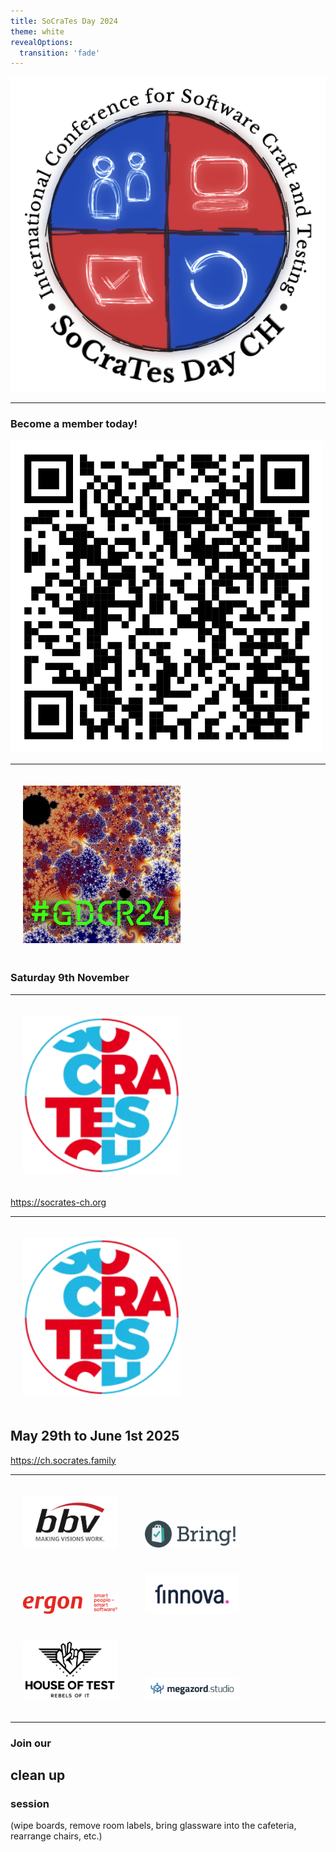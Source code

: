 ```yaml
---
title: SoCraTes Day 2024
theme: white
revealOptions:
  transition: 'fade'
---
```



![68c76-socratesday_ch_master.png](68c76-socratesday_ch_master.png)

---

### Become a member today!


<svg xmlns="http://www.w3.org/2000/svg" xml:space="preserve" xlink="http://www.w3.org/1999/xlink" style="max-width: 100%;height: auto;" width="500" height="500" viewBox="0 0 990 990">
<rect width="990" height="990" fill="#ffffff" x="0" y="0"></rect>
<g fill="#000000">
<g transform="translate(220,44) scale(3.7766666666667)"><rect width="6" height="6"></rect></g>
<g transform="translate(462,44) scale(3.7766666666667)"><rect width="6" height="6"></rect></g>
<g transform="translate(528,44) scale(3.7766666666667)"><rect width="6" height="6"></rect></g>
<g transform="translate(572,44) scale(3.7766666666667)"><rect width="6" height="6"></rect></g>
<g transform="translate(594,44) scale(3.7766666666667)"><rect width="6" height="6"></rect></g>
<g transform="translate(616,44) scale(3.7766666666667)"><rect width="6" height="6"></rect></g>
<g transform="translate(660,44) scale(3.7766666666667)"><rect width="6" height="6"></rect></g>
<g transform="translate(726,44) scale(3.7766666666667)"><rect width="6" height="6"></rect></g>
<g transform="translate(748,44) scale(3.7766666666667)"><rect width="6" height="6"></rect></g>
<g transform="translate(220,66) scale(3.7766666666667)"><rect width="6" height="6"></rect></g>
<g transform="translate(242,66) scale(3.7766666666667)"><rect width="6" height="6"></rect></g>
<g transform="translate(286,66) scale(3.7766666666667)"><rect width="6" height="6"></rect></g>
<g transform="translate(308,66) scale(3.7766666666667)"><rect width="6" height="6"></rect></g>
<g transform="translate(352,66) scale(3.7766666666667)"><rect width="6" height="6"></rect></g>
<g transform="translate(418,66) scale(3.7766666666667)"><rect width="6" height="6"></rect></g>
<g transform="translate(440,66) scale(3.7766666666667)"><rect width="6" height="6"></rect></g>
<g transform="translate(484,66) scale(3.7766666666667)"><rect width="6" height="6"></rect></g>
<g transform="translate(506,66) scale(3.7766666666667)"><rect width="6" height="6"></rect></g>
<g transform="translate(572,66) scale(3.7766666666667)"><rect width="6" height="6"></rect></g>
<g transform="translate(594,66) scale(3.7766666666667)"><rect width="6" height="6"></rect></g>
<g transform="translate(616,66) scale(3.7766666666667)"><rect width="6" height="6"></rect></g>
<g transform="translate(638,66) scale(3.7766666666667)"><rect width="6" height="6"></rect></g>
<g transform="translate(704,66) scale(3.7766666666667)"><rect width="6" height="6"></rect></g>
<g transform="translate(220,88) scale(3.7766666666667)"><rect width="6" height="6"></rect></g>
<g transform="translate(242,88) scale(3.7766666666667)"><rect width="6" height="6"></rect></g>
<g transform="translate(374,88) scale(3.7766666666667)"><rect width="6" height="6"></rect></g>
<g transform="translate(396,88) scale(3.7766666666667)"><rect width="6" height="6"></rect></g>
<g transform="translate(418,88) scale(3.7766666666667)"><rect width="6" height="6"></rect></g>
<g transform="translate(484,88) scale(3.7766666666667)"><rect width="6" height="6"></rect></g>
<g transform="translate(528,88) scale(3.7766666666667)"><rect width="6" height="6"></rect></g>
<g transform="translate(594,88) scale(3.7766666666667)"><rect width="6" height="6"></rect></g>
<g transform="translate(660,88) scale(3.7766666666667)"><rect width="6" height="6"></rect></g>
<g transform="translate(748,88) scale(3.7766666666667)"><rect width="6" height="6"></rect></g>
<g transform="translate(264,110) scale(3.7766666666667)"><rect width="6" height="6"></rect></g>
<g transform="translate(308,110) scale(3.7766666666667)"><rect width="6" height="6"></rect></g>
<g transform="translate(330,110) scale(3.7766666666667)"><rect width="6" height="6"></rect></g>
<g transform="translate(440,110) scale(3.7766666666667)"><rect width="6" height="6"></rect></g>
<g transform="translate(484,110) scale(3.7766666666667)"><rect width="6" height="6"></rect></g>
<g transform="translate(572,110) scale(3.7766666666667)"><rect width="6" height="6"></rect></g>
<g transform="translate(616,110) scale(3.7766666666667)"><rect width="6" height="6"></rect></g>
<g transform="translate(638,110) scale(3.7766666666667)"><rect width="6" height="6"></rect></g>
<g transform="translate(704,110) scale(3.7766666666667)"><rect width="6" height="6"></rect></g>
<g transform="translate(748,110) scale(3.7766666666667)"><rect width="6" height="6"></rect></g>
<g transform="translate(242,132) scale(3.7766666666667)"><rect width="6" height="6"></rect></g>
<g transform="translate(286,132) scale(3.7766666666667)"><rect width="6" height="6"></rect></g>
<g transform="translate(330,132) scale(3.7766666666667)"><rect width="6" height="6"></rect></g>
<g transform="translate(374,132) scale(3.7766666666667)"><rect width="6" height="6"></rect></g>
<g transform="translate(418,132) scale(3.7766666666667)"><rect width="6" height="6"></rect></g>
<g transform="translate(440,132) scale(3.7766666666667)"><rect width="6" height="6"></rect></g>
<g transform="translate(462,132) scale(3.7766666666667)"><rect width="6" height="6"></rect></g>
<g transform="translate(660,132) scale(3.7766666666667)"><rect width="6" height="6"></rect></g>
<g transform="translate(726,132) scale(3.7766666666667)"><rect width="6" height="6"></rect></g>
<g transform="translate(748,132) scale(3.7766666666667)"><rect width="6" height="6"></rect></g>
<g transform="translate(220,154) scale(3.7766666666667)"><rect width="6" height="6"></rect></g>
<g transform="translate(264,154) scale(3.7766666666667)"><rect width="6" height="6"></rect></g>
<g transform="translate(308,154) scale(3.7766666666667)"><rect width="6" height="6"></rect></g>
<g transform="translate(330,154) scale(3.7766666666667)"><rect width="6" height="6"></rect></g>
<g transform="translate(418,154) scale(3.7766666666667)"><rect width="6" height="6"></rect></g>
<g transform="translate(484,154) scale(3.7766666666667)"><rect width="6" height="6"></rect></g>
<g transform="translate(528,154) scale(3.7766666666667)"><rect width="6" height="6"></rect></g>
<g transform="translate(550,154) scale(3.7766666666667)"><rect width="6" height="6"></rect></g>
<g transform="translate(638,154) scale(3.7766666666667)"><rect width="6" height="6"></rect></g>
<g transform="translate(660,154) scale(3.7766666666667)"><rect width="6" height="6"></rect></g>
<g transform="translate(682,154) scale(3.7766666666667)"><rect width="6" height="6"></rect></g>
<g transform="translate(704,154) scale(3.7766666666667)"><rect width="6" height="6"></rect></g>
<g transform="translate(748,154) scale(3.7766666666667)"><rect width="6" height="6"></rect></g>
<g transform="translate(220,176) scale(3.7766666666667)"><rect width="6" height="6"></rect></g>
<g transform="translate(264,176) scale(3.7766666666667)"><rect width="6" height="6"></rect></g>
<g transform="translate(308,176) scale(3.7766666666667)"><rect width="6" height="6"></rect></g>
<g transform="translate(352,176) scale(3.7766666666667)"><rect width="6" height="6"></rect></g>
<g transform="translate(396,176) scale(3.7766666666667)"><rect width="6" height="6"></rect></g>
<g transform="translate(440,176) scale(3.7766666666667)"><rect width="6" height="6"></rect></g>
<g transform="translate(484,176) scale(3.7766666666667)"><rect width="6" height="6"></rect></g>
<g transform="translate(528,176) scale(3.7766666666667)"><rect width="6" height="6"></rect></g>
<g transform="translate(572,176) scale(3.7766666666667)"><rect width="6" height="6"></rect></g>
<g transform="translate(616,176) scale(3.7766666666667)"><rect width="6" height="6"></rect></g>
<g transform="translate(660,176) scale(3.7766666666667)"><rect width="6" height="6"></rect></g>
<g transform="translate(704,176) scale(3.7766666666667)"><rect width="6" height="6"></rect></g>
<g transform="translate(748,176) scale(3.7766666666667)"><rect width="6" height="6"></rect></g>
<g transform="translate(220,198) scale(3.7766666666667)"><rect width="6" height="6"></rect></g>
<g transform="translate(286,198) scale(3.7766666666667)"><rect width="6" height="6"></rect></g>
<g transform="translate(330,198) scale(3.7766666666667)"><rect width="6" height="6"></rect></g>
<g transform="translate(374,198) scale(3.7766666666667)"><rect width="6" height="6"></rect></g>
<g transform="translate(396,198) scale(3.7766666666667)"><rect width="6" height="6"></rect></g>
<g transform="translate(440,198) scale(3.7766666666667)"><rect width="6" height="6"></rect></g>
<g transform="translate(462,198) scale(3.7766666666667)"><rect width="6" height="6"></rect></g>
<g transform="translate(506,198) scale(3.7766666666667)"><rect width="6" height="6"></rect></g>
<g transform="translate(594,198) scale(3.7766666666667)"><rect width="6" height="6"></rect></g>
<g transform="translate(616,198) scale(3.7766666666667)"><rect width="6" height="6"></rect></g>
<g transform="translate(638,198) scale(3.7766666666667)"><rect width="6" height="6"></rect></g>
<g transform="translate(726,198) scale(3.7766666666667)"><rect width="6" height="6"></rect></g>
<g transform="translate(748,198) scale(3.7766666666667)"><rect width="6" height="6"></rect></g>
<g transform="translate(88,220) scale(3.7766666666667)"><rect width="6" height="6"></rect></g>
<g transform="translate(110,220) scale(3.7766666666667)"><rect width="6" height="6"></rect></g>
<g transform="translate(132,220) scale(3.7766666666667)"><rect width="6" height="6"></rect></g>
<g transform="translate(176,220) scale(3.7766666666667)"><rect width="6" height="6"></rect></g>
<g transform="translate(220,220) scale(3.7766666666667)"><rect width="6" height="6"></rect></g>
<g transform="translate(286,220) scale(3.7766666666667)"><rect width="6" height="6"></rect></g>
<g transform="translate(308,220) scale(3.7766666666667)"><rect width="6" height="6"></rect></g>
<g transform="translate(330,220) scale(3.7766666666667)"><rect width="6" height="6"></rect></g>
<g transform="translate(352,220) scale(3.7766666666667)"><rect width="6" height="6"></rect></g>
<g transform="translate(374,220) scale(3.7766666666667)"><rect width="6" height="6"></rect></g>
<g transform="translate(418,220) scale(3.7766666666667)"><rect width="6" height="6"></rect></g>
<g transform="translate(440,220) scale(3.7766666666667)"><rect width="6" height="6"></rect></g>
<g transform="translate(528,220) scale(3.7766666666667)"><rect width="6" height="6"></rect></g>
<g transform="translate(550,220) scale(3.7766666666667)"><rect width="6" height="6"></rect></g>
<g transform="translate(572,220) scale(3.7766666666667)"><rect width="6" height="6"></rect></g>
<g transform="translate(616,220) scale(3.7766666666667)"><rect width="6" height="6"></rect></g>
<g transform="translate(660,220) scale(3.7766666666667)"><rect width="6" height="6"></rect></g>
<g transform="translate(682,220) scale(3.7766666666667)"><rect width="6" height="6"></rect></g>
<g transform="translate(726,220) scale(3.7766666666667)"><rect width="6" height="6"></rect></g>
<g transform="translate(770,220) scale(3.7766666666667)"><rect width="6" height="6"></rect></g>
<g transform="translate(792,220) scale(3.7766666666667)"><rect width="6" height="6"></rect></g>
<g transform="translate(814,220) scale(3.7766666666667)"><rect width="6" height="6"></rect></g>
<g transform="translate(880,220) scale(3.7766666666667)"><rect width="6" height="6"></rect></g>
<g transform="translate(902,220) scale(3.7766666666667)"><rect width="6" height="6"></rect></g>
<g transform="translate(924,220) scale(3.7766666666667)"><rect width="6" height="6"></rect></g>
<g transform="translate(44,242) scale(3.7766666666667)"><rect width="6" height="6"></rect></g>
<g transform="translate(66,242) scale(3.7766666666667)"><rect width="6" height="6"></rect></g>
<g transform="translate(88,242) scale(3.7766666666667)"><rect width="6" height="6"></rect></g>
<g transform="translate(110,242) scale(3.7766666666667)"><rect width="6" height="6"></rect></g>
<g transform="translate(242,242) scale(3.7766666666667)"><rect width="6" height="6"></rect></g>
<g transform="translate(308,242) scale(3.7766666666667)"><rect width="6" height="6"></rect></g>
<g transform="translate(396,242) scale(3.7766666666667)"><rect width="6" height="6"></rect></g>
<g transform="translate(440,242) scale(3.7766666666667)"><rect width="6" height="6"></rect></g>
<g transform="translate(462,242) scale(3.7766666666667)"><rect width="6" height="6"></rect></g>
<g transform="translate(484,242) scale(3.7766666666667)"><rect width="6" height="6"></rect></g>
<g transform="translate(528,242) scale(3.7766666666667)"><rect width="6" height="6"></rect></g>
<g transform="translate(550,242) scale(3.7766666666667)"><rect width="6" height="6"></rect></g>
<g transform="translate(572,242) scale(3.7766666666667)"><rect width="6" height="6"></rect></g>
<g transform="translate(594,242) scale(3.7766666666667)"><rect width="6" height="6"></rect></g>
<g transform="translate(616,242) scale(3.7766666666667)"><rect width="6" height="6"></rect></g>
<g transform="translate(660,242) scale(3.7766666666667)"><rect width="6" height="6"></rect></g>
<g transform="translate(704,242) scale(3.7766666666667)"><rect width="6" height="6"></rect></g>
<g transform="translate(726,242) scale(3.7766666666667)"><rect width="6" height="6"></rect></g>
<g transform="translate(748,242) scale(3.7766666666667)"><rect width="6" height="6"></rect></g>
<g transform="translate(770,242) scale(3.7766666666667)"><rect width="6" height="6"></rect></g>
<g transform="translate(792,242) scale(3.7766666666667)"><rect width="6" height="6"></rect></g>
<g transform="translate(814,242) scale(3.7766666666667)"><rect width="6" height="6"></rect></g>
<g transform="translate(836,242) scale(3.7766666666667)"><rect width="6" height="6"></rect></g>
<g transform="translate(880,242) scale(3.7766666666667)"><rect width="6" height="6"></rect></g>
<g transform="translate(902,242) scale(3.7766666666667)"><rect width="6" height="6"></rect></g>
<g transform="translate(44,264) scale(3.7766666666667)"><rect width="6" height="6"></rect></g>
<g transform="translate(132,264) scale(3.7766666666667)"><rect width="6" height="6"></rect></g>
<g transform="translate(176,264) scale(3.7766666666667)"><rect width="6" height="6"></rect></g>
<g transform="translate(198,264) scale(3.7766666666667)"><rect width="6" height="6"></rect></g>
<g transform="translate(220,264) scale(3.7766666666667)"><rect width="6" height="6"></rect></g>
<g transform="translate(308,264) scale(3.7766666666667)"><rect width="6" height="6"></rect></g>
<g transform="translate(352,264) scale(3.7766666666667)"><rect width="6" height="6"></rect></g>
<g transform="translate(462,264) scale(3.7766666666667)"><rect width="6" height="6"></rect></g>
<g transform="translate(484,264) scale(3.7766666666667)"><rect width="6" height="6"></rect></g>
<g transform="translate(528,264) scale(3.7766666666667)"><rect width="6" height="6"></rect></g>
<g transform="translate(550,264) scale(3.7766666666667)"><rect width="6" height="6"></rect></g>
<g transform="translate(616,264) scale(3.7766666666667)"><rect width="6" height="6"></rect></g>
<g transform="translate(638,264) scale(3.7766666666667)"><rect width="6" height="6"></rect></g>
<g transform="translate(682,264) scale(3.7766666666667)"><rect width="6" height="6"></rect></g>
<g transform="translate(748,264) scale(3.7766666666667)"><rect width="6" height="6"></rect></g>
<g transform="translate(770,264) scale(3.7766666666667)"><rect width="6" height="6"></rect></g>
<g transform="translate(814,264) scale(3.7766666666667)"><rect width="6" height="6"></rect></g>
<g transform="translate(902,264) scale(3.7766666666667)"><rect width="6" height="6"></rect></g>
<g transform="translate(88,286) scale(3.7766666666667)"><rect width="6" height="6"></rect></g>
<g transform="translate(154,286) scale(3.7766666666667)"><rect width="6" height="6"></rect></g>
<g transform="translate(198,286) scale(3.7766666666667)"><rect width="6" height="6"></rect></g>
<g transform="translate(220,286) scale(3.7766666666667)"><rect width="6" height="6"></rect></g>
<g transform="translate(242,286) scale(3.7766666666667)"><rect width="6" height="6"></rect></g>
<g transform="translate(418,286) scale(3.7766666666667)"><rect width="6" height="6"></rect></g>
<g transform="translate(484,286) scale(3.7766666666667)"><rect width="6" height="6"></rect></g>
<g transform="translate(506,286) scale(3.7766666666667)"><rect width="6" height="6"></rect></g>
<g transform="translate(550,286) scale(3.7766666666667)"><rect width="6" height="6"></rect></g>
<g transform="translate(594,286) scale(3.7766666666667)"><rect width="6" height="6"></rect></g>
<g transform="translate(704,286) scale(3.7766666666667)"><rect width="6" height="6"></rect></g>
<g transform="translate(726,286) scale(3.7766666666667)"><rect width="6" height="6"></rect></g>
<g transform="translate(748,286) scale(3.7766666666667)"><rect width="6" height="6"></rect></g>
<g transform="translate(814,286) scale(3.7766666666667)"><rect width="6" height="6"></rect></g>
<g transform="translate(836,286) scale(3.7766666666667)"><rect width="6" height="6"></rect></g>
<g transform="translate(858,286) scale(3.7766666666667)"><rect width="6" height="6"></rect></g>
<g transform="translate(924,286) scale(3.7766666666667)"><rect width="6" height="6"></rect></g>
<g transform="translate(44,308) scale(3.7766666666667)"><rect width="6" height="6"></rect></g>
<g transform="translate(154,308) scale(3.7766666666667)"><rect width="6" height="6"></rect></g>
<g transform="translate(176,308) scale(3.7766666666667)"><rect width="6" height="6"></rect></g>
<g transform="translate(198,308) scale(3.7766666666667)"><rect width="6" height="6"></rect></g>
<g transform="translate(220,308) scale(3.7766666666667)"><rect width="6" height="6"></rect></g>
<g transform="translate(264,308) scale(3.7766666666667)"><rect width="6" height="6"></rect></g>
<g transform="translate(286,308) scale(3.7766666666667)"><rect width="6" height="6"></rect></g>
<g transform="translate(330,308) scale(3.7766666666667)"><rect width="6" height="6"></rect></g>
<g transform="translate(352,308) scale(3.7766666666667)"><rect width="6" height="6"></rect></g>
<g transform="translate(374,308) scale(3.7766666666667)"><rect width="6" height="6"></rect></g>
<g transform="translate(418,308) scale(3.7766666666667)"><rect width="6" height="6"></rect></g>
<g transform="translate(484,308) scale(3.7766666666667)"><rect width="6" height="6"></rect></g>
<g transform="translate(506,308) scale(3.7766666666667)"><rect width="6" height="6"></rect></g>
<g transform="translate(572,308) scale(3.7766666666667)"><rect width="6" height="6"></rect></g>
<g transform="translate(594,308) scale(3.7766666666667)"><rect width="6" height="6"></rect></g>
<g transform="translate(638,308) scale(3.7766666666667)"><rect width="6" height="6"></rect></g>
<g transform="translate(660,308) scale(3.7766666666667)"><rect width="6" height="6"></rect></g>
<g transform="translate(682,308) scale(3.7766666666667)"><rect width="6" height="6"></rect></g>
<g transform="translate(726,308) scale(3.7766666666667)"><rect width="6" height="6"></rect></g>
<g transform="translate(770,308) scale(3.7766666666667)"><rect width="6" height="6"></rect></g>
<g transform="translate(858,308) scale(3.7766666666667)"><rect width="6" height="6"></rect></g>
<g transform="translate(880,308) scale(3.7766666666667)"><rect width="6" height="6"></rect></g>
<g transform="translate(924,308) scale(3.7766666666667)"><rect width="6" height="6"></rect></g>
<g transform="translate(44,330) scale(3.7766666666667)"><rect width="6" height="6"></rect></g>
<g transform="translate(88,330) scale(3.7766666666667)"><rect width="6" height="6"></rect></g>
<g transform="translate(198,330) scale(3.7766666666667)"><rect width="6" height="6"></rect></g>
<g transform="translate(220,330) scale(3.7766666666667)"><rect width="6" height="6"></rect></g>
<g transform="translate(242,330) scale(3.7766666666667)"><rect width="6" height="6"></rect></g>
<g transform="translate(264,330) scale(3.7766666666667)"><rect width="6" height="6"></rect></g>
<g transform="translate(308,330) scale(3.7766666666667)"><rect width="6" height="6"></rect></g>
<g transform="translate(374,330) scale(3.7766666666667)"><rect width="6" height="6"></rect></g>
<g transform="translate(462,330) scale(3.7766666666667)"><rect width="6" height="6"></rect></g>
<g transform="translate(506,330) scale(3.7766666666667)"><rect width="6" height="6"></rect></g>
<g transform="translate(550,330) scale(3.7766666666667)"><rect width="6" height="6"></rect></g>
<g transform="translate(572,330) scale(3.7766666666667)"><rect width="6" height="6"></rect></g>
<g transform="translate(594,330) scale(3.7766666666667)"><rect width="6" height="6"></rect></g>
<g transform="translate(616,330) scale(3.7766666666667)"><rect width="6" height="6"></rect></g>
<g transform="translate(638,330) scale(3.7766666666667)"><rect width="6" height="6"></rect></g>
<g transform="translate(704,330) scale(3.7766666666667)"><rect width="6" height="6"></rect></g>
<g transform="translate(748,330) scale(3.7766666666667)"><rect width="6" height="6"></rect></g>
<g transform="translate(814,330) scale(3.7766666666667)"><rect width="6" height="6"></rect></g>
<g transform="translate(836,330) scale(3.7766666666667)"><rect width="6" height="6"></rect></g>
<g transform="translate(858,330) scale(3.7766666666667)"><rect width="6" height="6"></rect></g>
<g transform="translate(880,330) scale(3.7766666666667)"><rect width="6" height="6"></rect></g>
<g transform="translate(902,330) scale(3.7766666666667)"><rect width="6" height="6"></rect></g>
<g transform="translate(924,330) scale(3.7766666666667)"><rect width="6" height="6"></rect></g>
<g transform="translate(44,352) scale(3.7766666666667)"><rect width="6" height="6"></rect></g>
<g transform="translate(66,352) scale(3.7766666666667)"><rect width="6" height="6"></rect></g>
<g transform="translate(88,352) scale(3.7766666666667)"><rect width="6" height="6"></rect></g>
<g transform="translate(176,352) scale(3.7766666666667)"><rect width="6" height="6"></rect></g>
<g transform="translate(198,352) scale(3.7766666666667)"><rect width="6" height="6"></rect></g>
<g transform="translate(220,352) scale(3.7766666666667)"><rect width="6" height="6"></rect></g>
<g transform="translate(242,352) scale(3.7766666666667)"><rect width="6" height="6"></rect></g>
<g transform="translate(264,352) scale(3.7766666666667)"><rect width="6" height="6"></rect></g>
<g transform="translate(308,352) scale(3.7766666666667)"><rect width="6" height="6"></rect></g>
<g transform="translate(330,352) scale(3.7766666666667)"><rect width="6" height="6"></rect></g>
<g transform="translate(352,352) scale(3.7766666666667)"><rect width="6" height="6"></rect></g>
<g transform="translate(396,352) scale(3.7766666666667)"><rect width="6" height="6"></rect></g>
<g transform="translate(440,352) scale(3.7766666666667)"><rect width="6" height="6"></rect></g>
<g transform="translate(506,352) scale(3.7766666666667)"><rect width="6" height="6"></rect></g>
<g transform="translate(572,352) scale(3.7766666666667)"><rect width="6" height="6"></rect></g>
<g transform="translate(594,352) scale(3.7766666666667)"><rect width="6" height="6"></rect></g>
<g transform="translate(616,352) scale(3.7766666666667)"><rect width="6" height="6"></rect></g>
<g transform="translate(638,352) scale(3.7766666666667)"><rect width="6" height="6"></rect></g>
<g transform="translate(660,352) scale(3.7766666666667)"><rect width="6" height="6"></rect></g>
<g transform="translate(682,352) scale(3.7766666666667)"><rect width="6" height="6"></rect></g>
<g transform="translate(704,352) scale(3.7766666666667)"><rect width="6" height="6"></rect></g>
<g transform="translate(726,352) scale(3.7766666666667)"><rect width="6" height="6"></rect></g>
<g transform="translate(770,352) scale(3.7766666666667)"><rect width="6" height="6"></rect></g>
<g transform="translate(880,352) scale(3.7766666666667)"><rect width="6" height="6"></rect></g>
<g transform="translate(44,374) scale(3.7766666666667)"><rect width="6" height="6"></rect></g>
<g transform="translate(66,374) scale(3.7766666666667)"><rect width="6" height="6"></rect></g>
<g transform="translate(88,374) scale(3.7766666666667)"><rect width="6" height="6"></rect></g>
<g transform="translate(132,374) scale(3.7766666666667)"><rect width="6" height="6"></rect></g>
<g transform="translate(198,374) scale(3.7766666666667)"><rect width="6" height="6"></rect></g>
<g transform="translate(242,374) scale(3.7766666666667)"><rect width="6" height="6"></rect></g>
<g transform="translate(264,374) scale(3.7766666666667)"><rect width="6" height="6"></rect></g>
<g transform="translate(286,374) scale(3.7766666666667)"><rect width="6" height="6"></rect></g>
<g transform="translate(308,374) scale(3.7766666666667)"><rect width="6" height="6"></rect></g>
<g transform="translate(330,374) scale(3.7766666666667)"><rect width="6" height="6"></rect></g>
<g transform="translate(462,374) scale(3.7766666666667)"><rect width="6" height="6"></rect></g>
<g transform="translate(528,374) scale(3.7766666666667)"><rect width="6" height="6"></rect></g>
<g transform="translate(550,374) scale(3.7766666666667)"><rect width="6" height="6"></rect></g>
<g transform="translate(594,374) scale(3.7766666666667)"><rect width="6" height="6"></rect></g>
<g transform="translate(638,374) scale(3.7766666666667)"><rect width="6" height="6"></rect></g>
<g transform="translate(726,374) scale(3.7766666666667)"><rect width="6" height="6"></rect></g>
<g transform="translate(748,374) scale(3.7766666666667)"><rect width="6" height="6"></rect></g>
<g transform="translate(792,374) scale(3.7766666666667)"><rect width="6" height="6"></rect></g>
<g transform="translate(814,374) scale(3.7766666666667)"><rect width="6" height="6"></rect></g>
<g transform="translate(858,374) scale(3.7766666666667)"><rect width="6" height="6"></rect></g>
<g transform="translate(924,374) scale(3.7766666666667)"><rect width="6" height="6"></rect></g>
<g transform="translate(44,396) scale(3.7766666666667)"><rect width="6" height="6"></rect></g>
<g transform="translate(176,396) scale(3.7766666666667)"><rect width="6" height="6"></rect></g>
<g transform="translate(198,396) scale(3.7766666666667)"><rect width="6" height="6"></rect></g>
<g transform="translate(286,396) scale(3.7766666666667)"><rect width="6" height="6"></rect></g>
<g transform="translate(352,396) scale(3.7766666666667)"><rect width="6" height="6"></rect></g>
<g transform="translate(374,396) scale(3.7766666666667)"><rect width="6" height="6"></rect></g>
<g transform="translate(418,396) scale(3.7766666666667)"><rect width="6" height="6"></rect></g>
<g transform="translate(440,396) scale(3.7766666666667)"><rect width="6" height="6"></rect></g>
<g transform="translate(616,396) scale(3.7766666666667)"><rect width="6" height="6"></rect></g>
<g transform="translate(638,396) scale(3.7766666666667)"><rect width="6" height="6"></rect></g>
<g transform="translate(682,396) scale(3.7766666666667)"><rect width="6" height="6"></rect></g>
<g transform="translate(726,396) scale(3.7766666666667)"><rect width="6" height="6"></rect></g>
<g transform="translate(770,396) scale(3.7766666666667)"><rect width="6" height="6"></rect></g>
<g transform="translate(814,396) scale(3.7766666666667)"><rect width="6" height="6"></rect></g>
<g transform="translate(880,396) scale(3.7766666666667)"><rect width="6" height="6"></rect></g>
<g transform="translate(924,396) scale(3.7766666666667)"><rect width="6" height="6"></rect></g>
<g transform="translate(110,418) scale(3.7766666666667)"><rect width="6" height="6"></rect></g>
<g transform="translate(132,418) scale(3.7766666666667)"><rect width="6" height="6"></rect></g>
<g transform="translate(198,418) scale(3.7766666666667)"><rect width="6" height="6"></rect></g>
<g transform="translate(242,418) scale(3.7766666666667)"><rect width="6" height="6"></rect></g>
<g transform="translate(286,418) scale(3.7766666666667)"><rect width="6" height="6"></rect></g>
<g transform="translate(308,418) scale(3.7766666666667)"><rect width="6" height="6"></rect></g>
<g transform="translate(330,418) scale(3.7766666666667)"><rect width="6" height="6"></rect></g>
<g transform="translate(352,418) scale(3.7766666666667)"><rect width="6" height="6"></rect></g>
<g transform="translate(374,418) scale(3.7766666666667)"><rect width="6" height="6"></rect></g>
<g transform="translate(440,418) scale(3.7766666666667)"><rect width="6" height="6"></rect></g>
<g transform="translate(462,418) scale(3.7766666666667)"><rect width="6" height="6"></rect></g>
<g transform="translate(550,418) scale(3.7766666666667)"><rect width="6" height="6"></rect></g>
<g transform="translate(616,418) scale(3.7766666666667)"><rect width="6" height="6"></rect></g>
<g transform="translate(660,418) scale(3.7766666666667)"><rect width="6" height="6"></rect></g>
<g transform="translate(682,418) scale(3.7766666666667)"><rect width="6" height="6"></rect></g>
<g transform="translate(704,418) scale(3.7766666666667)"><rect width="6" height="6"></rect></g>
<g transform="translate(726,418) scale(3.7766666666667)"><rect width="6" height="6"></rect></g>
<g transform="translate(748,418) scale(3.7766666666667)"><rect width="6" height="6"></rect></g>
<g transform="translate(792,418) scale(3.7766666666667)"><rect width="6" height="6"></rect></g>
<g transform="translate(814,418) scale(3.7766666666667)"><rect width="6" height="6"></rect></g>
<g transform="translate(836,418) scale(3.7766666666667)"><rect width="6" height="6"></rect></g>
<g transform="translate(858,418) scale(3.7766666666667)"><rect width="6" height="6"></rect></g>
<g transform="translate(880,418) scale(3.7766666666667)"><rect width="6" height="6"></rect></g>
<g transform="translate(902,418) scale(3.7766666666667)"><rect width="6" height="6"></rect></g>
<g transform="translate(924,418) scale(3.7766666666667)"><rect width="6" height="6"></rect></g>
<g transform="translate(110,440) scale(3.7766666666667)"><rect width="6" height="6"></rect></g>
<g transform="translate(154,440) scale(3.7766666666667)"><rect width="6" height="6"></rect></g>
<g transform="translate(176,440) scale(3.7766666666667)"><rect width="6" height="6"></rect></g>
<g transform="translate(220,440) scale(3.7766666666667)"><rect width="6" height="6"></rect></g>
<g transform="translate(264,440) scale(3.7766666666667)"><rect width="6" height="6"></rect></g>
<g transform="translate(308,440) scale(3.7766666666667)"><rect width="6" height="6"></rect></g>
<g transform="translate(330,440) scale(3.7766666666667)"><rect width="6" height="6"></rect></g>
<g transform="translate(374,440) scale(3.7766666666667)"><rect width="6" height="6"></rect></g>
<g transform="translate(418,440) scale(3.7766666666667)"><rect width="6" height="6"></rect></g>
<g transform="translate(462,440) scale(3.7766666666667)"><rect width="6" height="6"></rect></g>
<g transform="translate(506,440) scale(3.7766666666667)"><rect width="6" height="6"></rect></g>
<g transform="translate(528,440) scale(3.7766666666667)"><rect width="6" height="6"></rect></g>
<g transform="translate(594,440) scale(3.7766666666667)"><rect width="6" height="6"></rect></g>
<g transform="translate(638,440) scale(3.7766666666667)"><rect width="6" height="6"></rect></g>
<g transform="translate(660,440) scale(3.7766666666667)"><rect width="6" height="6"></rect></g>
<g transform="translate(682,440) scale(3.7766666666667)"><rect width="6" height="6"></rect></g>
<g transform="translate(748,440) scale(3.7766666666667)"><rect width="6" height="6"></rect></g>
<g transform="translate(792,440) scale(3.7766666666667)"><rect width="6" height="6"></rect></g>
<g transform="translate(836,440) scale(3.7766666666667)"><rect width="6" height="6"></rect></g>
<g transform="translate(858,440) scale(3.7766666666667)"><rect width="6" height="6"></rect></g>
<g transform="translate(66,462) scale(3.7766666666667)"><rect width="6" height="6"></rect></g>
<g transform="translate(88,462) scale(3.7766666666667)"><rect width="6" height="6"></rect></g>
<g transform="translate(198,462) scale(3.7766666666667)"><rect width="6" height="6"></rect></g>
<g transform="translate(220,462) scale(3.7766666666667)"><rect width="6" height="6"></rect></g>
<g transform="translate(264,462) scale(3.7766666666667)"><rect width="6" height="6"></rect></g>
<g transform="translate(286,462) scale(3.7766666666667)"><rect width="6" height="6"></rect></g>
<g transform="translate(308,462) scale(3.7766666666667)"><rect width="6" height="6"></rect></g>
<g transform="translate(374,462) scale(3.7766666666667)"><rect width="6" height="6"></rect></g>
<g transform="translate(396,462) scale(3.7766666666667)"><rect width="6" height="6"></rect></g>
<g transform="translate(462,462) scale(3.7766666666667)"><rect width="6" height="6"></rect></g>
<g transform="translate(528,462) scale(3.7766666666667)"><rect width="6" height="6"></rect></g>
<g transform="translate(594,462) scale(3.7766666666667)"><rect width="6" height="6"></rect></g>
<g transform="translate(638,462) scale(3.7766666666667)"><rect width="6" height="6"></rect></g>
<g transform="translate(682,462) scale(3.7766666666667)"><rect width="6" height="6"></rect></g>
<g transform="translate(704,462) scale(3.7766666666667)"><rect width="6" height="6"></rect></g>
<g transform="translate(748,462) scale(3.7766666666667)"><rect width="6" height="6"></rect></g>
<g transform="translate(792,462) scale(3.7766666666667)"><rect width="6" height="6"></rect></g>
<g transform="translate(836,462) scale(3.7766666666667)"><rect width="6" height="6"></rect></g>
<g transform="translate(858,462) scale(3.7766666666667)"><rect width="6" height="6"></rect></g>
<g transform="translate(924,462) scale(3.7766666666667)"><rect width="6" height="6"></rect></g>
<g transform="translate(66,484) scale(3.7766666666667)"><rect width="6" height="6"></rect></g>
<g transform="translate(110,484) scale(3.7766666666667)"><rect width="6" height="6"></rect></g>
<g transform="translate(132,484) scale(3.7766666666667)"><rect width="6" height="6"></rect></g>
<g transform="translate(176,484) scale(3.7766666666667)"><rect width="6" height="6"></rect></g>
<g transform="translate(220,484) scale(3.7766666666667)"><rect width="6" height="6"></rect></g>
<g transform="translate(242,484) scale(3.7766666666667)"><rect width="6" height="6"></rect></g>
<g transform="translate(264,484) scale(3.7766666666667)"><rect width="6" height="6"></rect></g>
<g transform="translate(286,484) scale(3.7766666666667)"><rect width="6" height="6"></rect></g>
<g transform="translate(308,484) scale(3.7766666666667)"><rect width="6" height="6"></rect></g>
<g transform="translate(396,484) scale(3.7766666666667)"><rect width="6" height="6"></rect></g>
<g transform="translate(440,484) scale(3.7766666666667)"><rect width="6" height="6"></rect></g>
<g transform="translate(462,484) scale(3.7766666666667)"><rect width="6" height="6"></rect></g>
<g transform="translate(484,484) scale(3.7766666666667)"><rect width="6" height="6"></rect></g>
<g transform="translate(550,484) scale(3.7766666666667)"><rect width="6" height="6"></rect></g>
<g transform="translate(572,484) scale(3.7766666666667)"><rect width="6" height="6"></rect></g>
<g transform="translate(594,484) scale(3.7766666666667)"><rect width="6" height="6"></rect></g>
<g transform="translate(638,484) scale(3.7766666666667)"><rect width="6" height="6"></rect></g>
<g transform="translate(836,484) scale(3.7766666666667)"><rect width="6" height="6"></rect></g>
<g transform="translate(880,484) scale(3.7766666666667)"><rect width="6" height="6"></rect></g>
<g transform="translate(924,484) scale(3.7766666666667)"><rect width="6" height="6"></rect></g>
<g transform="translate(132,506) scale(3.7766666666667)"><rect width="6" height="6"></rect></g>
<g transform="translate(198,506) scale(3.7766666666667)"><rect width="6" height="6"></rect></g>
<g transform="translate(220,506) scale(3.7766666666667)"><rect width="6" height="6"></rect></g>
<g transform="translate(242,506) scale(3.7766666666667)"><rect width="6" height="6"></rect></g>
<g transform="translate(264,506) scale(3.7766666666667)"><rect width="6" height="6"></rect></g>
<g transform="translate(286,506) scale(3.7766666666667)"><rect width="6" height="6"></rect></g>
<g transform="translate(308,506) scale(3.7766666666667)"><rect width="6" height="6"></rect></g>
<g transform="translate(330,506) scale(3.7766666666667)"><rect width="6" height="6"></rect></g>
<g transform="translate(352,506) scale(3.7766666666667)"><rect width="6" height="6"></rect></g>
<g transform="translate(374,506) scale(3.7766666666667)"><rect width="6" height="6"></rect></g>
<g transform="translate(396,506) scale(3.7766666666667)"><rect width="6" height="6"></rect></g>
<g transform="translate(440,506) scale(3.7766666666667)"><rect width="6" height="6"></rect></g>
<g transform="translate(462,506) scale(3.7766666666667)"><rect width="6" height="6"></rect></g>
<g transform="translate(506,506) scale(3.7766666666667)"><rect width="6" height="6"></rect></g>
<g transform="translate(594,506) scale(3.7766666666667)"><rect width="6" height="6"></rect></g>
<g transform="translate(616,506) scale(3.7766666666667)"><rect width="6" height="6"></rect></g>
<g transform="translate(660,506) scale(3.7766666666667)"><rect width="6" height="6"></rect></g>
<g transform="translate(682,506) scale(3.7766666666667)"><rect width="6" height="6"></rect></g>
<g transform="translate(704,506) scale(3.7766666666667)"><rect width="6" height="6"></rect></g>
<g transform="translate(726,506) scale(3.7766666666667)"><rect width="6" height="6"></rect></g>
<g transform="translate(792,506) scale(3.7766666666667)"><rect width="6" height="6"></rect></g>
<g transform="translate(814,506) scale(3.7766666666667)"><rect width="6" height="6"></rect></g>
<g transform="translate(858,506) scale(3.7766666666667)"><rect width="6" height="6"></rect></g>
<g transform="translate(880,506) scale(3.7766666666667)"><rect width="6" height="6"></rect></g>
<g transform="translate(902,506) scale(3.7766666666667)"><rect width="6" height="6"></rect></g>
<g transform="translate(924,506) scale(3.7766666666667)"><rect width="6" height="6"></rect></g>
<g transform="translate(44,528) scale(3.7766666666667)"><rect width="6" height="6"></rect></g>
<g transform="translate(88,528) scale(3.7766666666667)"><rect width="6" height="6"></rect></g>
<g transform="translate(154,528) scale(3.7766666666667)"><rect width="6" height="6"></rect></g>
<g transform="translate(176,528) scale(3.7766666666667)"><rect width="6" height="6"></rect></g>
<g transform="translate(198,528) scale(3.7766666666667)"><rect width="6" height="6"></rect></g>
<g transform="translate(220,528) scale(3.7766666666667)"><rect width="6" height="6"></rect></g>
<g transform="translate(264,528) scale(3.7766666666667)"><rect width="6" height="6"></rect></g>
<g transform="translate(286,528) scale(3.7766666666667)"><rect width="6" height="6"></rect></g>
<g transform="translate(374,528) scale(3.7766666666667)"><rect width="6" height="6"></rect></g>
<g transform="translate(440,528) scale(3.7766666666667)"><rect width="6" height="6"></rect></g>
<g transform="translate(462,528) scale(3.7766666666667)"><rect width="6" height="6"></rect></g>
<g transform="translate(506,528) scale(3.7766666666667)"><rect width="6" height="6"></rect></g>
<g transform="translate(572,528) scale(3.7766666666667)"><rect width="6" height="6"></rect></g>
<g transform="translate(594,528) scale(3.7766666666667)"><rect width="6" height="6"></rect></g>
<g transform="translate(616,528) scale(3.7766666666667)"><rect width="6" height="6"></rect></g>
<g transform="translate(638,528) scale(3.7766666666667)"><rect width="6" height="6"></rect></g>
<g transform="translate(660,528) scale(3.7766666666667)"><rect width="6" height="6"></rect></g>
<g transform="translate(682,528) scale(3.7766666666667)"><rect width="6" height="6"></rect></g>
<g transform="translate(748,528) scale(3.7766666666667)"><rect width="6" height="6"></rect></g>
<g transform="translate(792,528) scale(3.7766666666667)"><rect width="6" height="6"></rect></g>
<g transform="translate(880,528) scale(3.7766666666667)"><rect width="6" height="6"></rect></g>
<g transform="translate(198,550) scale(3.7766666666667)"><rect width="6" height="6"></rect></g>
<g transform="translate(220,550) scale(3.7766666666667)"><rect width="6" height="6"></rect></g>
<g transform="translate(242,550) scale(3.7766666666667)"><rect width="6" height="6"></rect></g>
<g transform="translate(264,550) scale(3.7766666666667)"><rect width="6" height="6"></rect></g>
<g transform="translate(286,550) scale(3.7766666666667)"><rect width="6" height="6"></rect></g>
<g transform="translate(308,550) scale(3.7766666666667)"><rect width="6" height="6"></rect></g>
<g transform="translate(330,550) scale(3.7766666666667)"><rect width="6" height="6"></rect></g>
<g transform="translate(374,550) scale(3.7766666666667)"><rect width="6" height="6"></rect></g>
<g transform="translate(418,550) scale(3.7766666666667)"><rect width="6" height="6"></rect></g>
<g transform="translate(528,550) scale(3.7766666666667)"><rect width="6" height="6"></rect></g>
<g transform="translate(550,550) scale(3.7766666666667)"><rect width="6" height="6"></rect></g>
<g transform="translate(594,550) scale(3.7766666666667)"><rect width="6" height="6"></rect></g>
<g transform="translate(616,550) scale(3.7766666666667)"><rect width="6" height="6"></rect></g>
<g transform="translate(638,550) scale(3.7766666666667)"><rect width="6" height="6"></rect></g>
<g transform="translate(660,550) scale(3.7766666666667)"><rect width="6" height="6"></rect></g>
<g transform="translate(726,550) scale(3.7766666666667)"><rect width="6" height="6"></rect></g>
<g transform="translate(748,550) scale(3.7766666666667)"><rect width="6" height="6"></rect></g>
<g transform="translate(770,550) scale(3.7766666666667)"><rect width="6" height="6"></rect></g>
<g transform="translate(814,550) scale(3.7766666666667)"><rect width="6" height="6"></rect></g>
<g transform="translate(858,550) scale(3.7766666666667)"><rect width="6" height="6"></rect></g>
<g transform="translate(880,550) scale(3.7766666666667)"><rect width="6" height="6"></rect></g>
<g transform="translate(44,572) scale(3.7766666666667)"><rect width="6" height="6"></rect></g>
<g transform="translate(88,572) scale(3.7766666666667)"><rect width="6" height="6"></rect></g>
<g transform="translate(110,572) scale(3.7766666666667)"><rect width="6" height="6"></rect></g>
<g transform="translate(154,572) scale(3.7766666666667)"><rect width="6" height="6"></rect></g>
<g transform="translate(176,572) scale(3.7766666666667)"><rect width="6" height="6"></rect></g>
<g transform="translate(264,572) scale(3.7766666666667)"><rect width="6" height="6"></rect></g>
<g transform="translate(286,572) scale(3.7766666666667)"><rect width="6" height="6"></rect></g>
<g transform="translate(352,572) scale(3.7766666666667)"><rect width="6" height="6"></rect></g>
<g transform="translate(418,572) scale(3.7766666666667)"><rect width="6" height="6"></rect></g>
<g transform="translate(528,572) scale(3.7766666666667)"><rect width="6" height="6"></rect></g>
<g transform="translate(550,572) scale(3.7766666666667)"><rect width="6" height="6"></rect></g>
<g transform="translate(572,572) scale(3.7766666666667)"><rect width="6" height="6"></rect></g>
<g transform="translate(594,572) scale(3.7766666666667)"><rect width="6" height="6"></rect></g>
<g transform="translate(638,572) scale(3.7766666666667)"><rect width="6" height="6"></rect></g>
<g transform="translate(660,572) scale(3.7766666666667)"><rect width="6" height="6"></rect></g>
<g transform="translate(682,572) scale(3.7766666666667)"><rect width="6" height="6"></rect></g>
<g transform="translate(924,572) scale(3.7766666666667)"><rect width="6" height="6"></rect></g>
<g transform="translate(44,594) scale(3.7766666666667)"><rect width="6" height="6"></rect></g>
<g transform="translate(66,594) scale(3.7766666666667)"><rect width="6" height="6"></rect></g>
<g transform="translate(198,594) scale(3.7766666666667)"><rect width="6" height="6"></rect></g>
<g transform="translate(242,594) scale(3.7766666666667)"><rect width="6" height="6"></rect></g>
<g transform="translate(264,594) scale(3.7766666666667)"><rect width="6" height="6"></rect></g>
<g transform="translate(286,594) scale(3.7766666666667)"><rect width="6" height="6"></rect></g>
<g transform="translate(396,594) scale(3.7766666666667)"><rect width="6" height="6"></rect></g>
<g transform="translate(418,594) scale(3.7766666666667)"><rect width="6" height="6"></rect></g>
<g transform="translate(440,594) scale(3.7766666666667)"><rect width="6" height="6"></rect></g>
<g transform="translate(462,594) scale(3.7766666666667)"><rect width="6" height="6"></rect></g>
<g transform="translate(506,594) scale(3.7766666666667)"><rect width="6" height="6"></rect></g>
<g transform="translate(594,594) scale(3.7766666666667)"><rect width="6" height="6"></rect></g>
<g transform="translate(616,594) scale(3.7766666666667)"><rect width="6" height="6"></rect></g>
<g transform="translate(660,594) scale(3.7766666666667)"><rect width="6" height="6"></rect></g>
<g transform="translate(704,594) scale(3.7766666666667)"><rect width="6" height="6"></rect></g>
<g transform="translate(726,594) scale(3.7766666666667)"><rect width="6" height="6"></rect></g>
<g transform="translate(770,594) scale(3.7766666666667)"><rect width="6" height="6"></rect></g>
<g transform="translate(792,594) scale(3.7766666666667)"><rect width="6" height="6"></rect></g>
<g transform="translate(814,594) scale(3.7766666666667)"><rect width="6" height="6"></rect></g>
<g transform="translate(836,594) scale(3.7766666666667)"><rect width="6" height="6"></rect></g>
<g transform="translate(858,594) scale(3.7766666666667)"><rect width="6" height="6"></rect></g>
<g transform="translate(902,594) scale(3.7766666666667)"><rect width="6" height="6"></rect></g>
<g transform="translate(924,594) scale(3.7766666666667)"><rect width="6" height="6"></rect></g>
<g transform="translate(44,616) scale(3.7766666666667)"><rect width="6" height="6"></rect></g>
<g transform="translate(88,616) scale(3.7766666666667)"><rect width="6" height="6"></rect></g>
<g transform="translate(110,616) scale(3.7766666666667)"><rect width="6" height="6"></rect></g>
<g transform="translate(132,616) scale(3.7766666666667)"><rect width="6" height="6"></rect></g>
<g transform="translate(176,616) scale(3.7766666666667)"><rect width="6" height="6"></rect></g>
<g transform="translate(242,616) scale(3.7766666666667)"><rect width="6" height="6"></rect></g>
<g transform="translate(264,616) scale(3.7766666666667)"><rect width="6" height="6"></rect></g>
<g transform="translate(374,616) scale(3.7766666666667)"><rect width="6" height="6"></rect></g>
<g transform="translate(594,616) scale(3.7766666666667)"><rect width="6" height="6"></rect></g>
<g transform="translate(638,616) scale(3.7766666666667)"><rect width="6" height="6"></rect></g>
<g transform="translate(660,616) scale(3.7766666666667)"><rect width="6" height="6"></rect></g>
<g transform="translate(748,616) scale(3.7766666666667)"><rect width="6" height="6"></rect></g>
<g transform="translate(792,616) scale(3.7766666666667)"><rect width="6" height="6"></rect></g>
<g transform="translate(836,616) scale(3.7766666666667)"><rect width="6" height="6"></rect></g>
<g transform="translate(902,616) scale(3.7766666666667)"><rect width="6" height="6"></rect></g>
<g transform="translate(44,638) scale(3.7766666666667)"><rect width="6" height="6"></rect></g>
<g transform="translate(110,638) scale(3.7766666666667)"><rect width="6" height="6"></rect></g>
<g transform="translate(198,638) scale(3.7766666666667)"><rect width="6" height="6"></rect></g>
<g transform="translate(242,638) scale(3.7766666666667)"><rect width="6" height="6"></rect></g>
<g transform="translate(264,638) scale(3.7766666666667)"><rect width="6" height="6"></rect></g>
<g transform="translate(308,638) scale(3.7766666666667)"><rect width="6" height="6"></rect></g>
<g transform="translate(330,638) scale(3.7766666666667)"><rect width="6" height="6"></rect></g>
<g transform="translate(374,638) scale(3.7766666666667)"><rect width="6" height="6"></rect></g>
<g transform="translate(418,638) scale(3.7766666666667)"><rect width="6" height="6"></rect></g>
<g transform="translate(462,638) scale(3.7766666666667)"><rect width="6" height="6"></rect></g>
<g transform="translate(484,638) scale(3.7766666666667)"><rect width="6" height="6"></rect></g>
<g transform="translate(638,638) scale(3.7766666666667)"><rect width="6" height="6"></rect></g>
<g transform="translate(660,638) scale(3.7766666666667)"><rect width="6" height="6"></rect></g>
<g transform="translate(726,638) scale(3.7766666666667)"><rect width="6" height="6"></rect></g>
<g transform="translate(748,638) scale(3.7766666666667)"><rect width="6" height="6"></rect></g>
<g transform="translate(770,638) scale(3.7766666666667)"><rect width="6" height="6"></rect></g>
<g transform="translate(792,638) scale(3.7766666666667)"><rect width="6" height="6"></rect></g>
<g transform="translate(814,638) scale(3.7766666666667)"><rect width="6" height="6"></rect></g>
<g transform="translate(836,638) scale(3.7766666666667)"><rect width="6" height="6"></rect></g>
<g transform="translate(858,638) scale(3.7766666666667)"><rect width="6" height="6"></rect></g>
<g transform="translate(902,638) scale(3.7766666666667)"><rect width="6" height="6"></rect></g>
<g transform="translate(132,660) scale(3.7766666666667)"><rect width="6" height="6"></rect></g>
<g transform="translate(154,660) scale(3.7766666666667)"><rect width="6" height="6"></rect></g>
<g transform="translate(176,660) scale(3.7766666666667)"><rect width="6" height="6"></rect></g>
<g transform="translate(198,660) scale(3.7766666666667)"><rect width="6" height="6"></rect></g>
<g transform="translate(264,660) scale(3.7766666666667)"><rect width="6" height="6"></rect></g>
<g transform="translate(286,660) scale(3.7766666666667)"><rect width="6" height="6"></rect></g>
<g transform="translate(330,660) scale(3.7766666666667)"><rect width="6" height="6"></rect></g>
<g transform="translate(396,660) scale(3.7766666666667)"><rect width="6" height="6"></rect></g>
<g transform="translate(440,660) scale(3.7766666666667)"><rect width="6" height="6"></rect></g>
<g transform="translate(462,660) scale(3.7766666666667)"><rect width="6" height="6"></rect></g>
<g transform="translate(550,660) scale(3.7766666666667)"><rect width="6" height="6"></rect></g>
<g transform="translate(594,660) scale(3.7766666666667)"><rect width="6" height="6"></rect></g>
<g transform="translate(638,660) scale(3.7766666666667)"><rect width="6" height="6"></rect></g>
<g transform="translate(682,660) scale(3.7766666666667)"><rect width="6" height="6"></rect></g>
<g transform="translate(726,660) scale(3.7766666666667)"><rect width="6" height="6"></rect></g>
<g transform="translate(748,660) scale(3.7766666666667)"><rect width="6" height="6"></rect></g>
<g transform="translate(792,660) scale(3.7766666666667)"><rect width="6" height="6"></rect></g>
<g transform="translate(858,660) scale(3.7766666666667)"><rect width="6" height="6"></rect></g>
<g transform="translate(880,660) scale(3.7766666666667)"><rect width="6" height="6"></rect></g>
<g transform="translate(44,682) scale(3.7766666666667)"><rect width="6" height="6"></rect></g>
<g transform="translate(66,682) scale(3.7766666666667)"><rect width="6" height="6"></rect></g>
<g transform="translate(264,682) scale(3.7766666666667)"><rect width="6" height="6"></rect></g>
<g transform="translate(286,682) scale(3.7766666666667)"><rect width="6" height="6"></rect></g>
<g transform="translate(308,682) scale(3.7766666666667)"><rect width="6" height="6"></rect></g>
<g transform="translate(330,682) scale(3.7766666666667)"><rect width="6" height="6"></rect></g>
<g transform="translate(396,682) scale(3.7766666666667)"><rect width="6" height="6"></rect></g>
<g transform="translate(462,682) scale(3.7766666666667)"><rect width="6" height="6"></rect></g>
<g transform="translate(484,682) scale(3.7766666666667)"><rect width="6" height="6"></rect></g>
<g transform="translate(572,682) scale(3.7766666666667)"><rect width="6" height="6"></rect></g>
<g transform="translate(594,682) scale(3.7766666666667)"><rect width="6" height="6"></rect></g>
<g transform="translate(638,682) scale(3.7766666666667)"><rect width="6" height="6"></rect></g>
<g transform="translate(660,682) scale(3.7766666666667)"><rect width="6" height="6"></rect></g>
<g transform="translate(770,682) scale(3.7766666666667)"><rect width="6" height="6"></rect></g>
<g transform="translate(836,682) scale(3.7766666666667)"><rect width="6" height="6"></rect></g>
<g transform="translate(858,682) scale(3.7766666666667)"><rect width="6" height="6"></rect></g>
<g transform="translate(880,682) scale(3.7766666666667)"><rect width="6" height="6"></rect></g>
<g transform="translate(902,682) scale(3.7766666666667)"><rect width="6" height="6"></rect></g>
<g transform="translate(924,682) scale(3.7766666666667)"><rect width="6" height="6"></rect></g>
<g transform="translate(44,704) scale(3.7766666666667)"><rect width="6" height="6"></rect></g>
<g transform="translate(110,704) scale(3.7766666666667)"><rect width="6" height="6"></rect></g>
<g transform="translate(132,704) scale(3.7766666666667)"><rect width="6" height="6"></rect></g>
<g transform="translate(154,704) scale(3.7766666666667)"><rect width="6" height="6"></rect></g>
<g transform="translate(176,704) scale(3.7766666666667)"><rect width="6" height="6"></rect></g>
<g transform="translate(242,704) scale(3.7766666666667)"><rect width="6" height="6"></rect></g>
<g transform="translate(264,704) scale(3.7766666666667)"><rect width="6" height="6"></rect></g>
<g transform="translate(286,704) scale(3.7766666666667)"><rect width="6" height="6"></rect></g>
<g transform="translate(330,704) scale(3.7766666666667)"><rect width="6" height="6"></rect></g>
<g transform="translate(396,704) scale(3.7766666666667)"><rect width="6" height="6"></rect></g>
<g transform="translate(418,704) scale(3.7766666666667)"><rect width="6" height="6"></rect></g>
<g transform="translate(484,704) scale(3.7766666666667)"><rect width="6" height="6"></rect></g>
<g transform="translate(506,704) scale(3.7766666666667)"><rect width="6" height="6"></rect></g>
<g transform="translate(550,704) scale(3.7766666666667)"><rect width="6" height="6"></rect></g>
<g transform="translate(594,704) scale(3.7766666666667)"><rect width="6" height="6"></rect></g>
<g transform="translate(616,704) scale(3.7766666666667)"><rect width="6" height="6"></rect></g>
<g transform="translate(682,704) scale(3.7766666666667)"><rect width="6" height="6"></rect></g>
<g transform="translate(704,704) scale(3.7766666666667)"><rect width="6" height="6"></rect></g>
<g transform="translate(748,704) scale(3.7766666666667)"><rect width="6" height="6"></rect></g>
<g transform="translate(770,704) scale(3.7766666666667)"><rect width="6" height="6"></rect></g>
<g transform="translate(792,704) scale(3.7766666666667)"><rect width="6" height="6"></rect></g>
<g transform="translate(814,704) scale(3.7766666666667)"><rect width="6" height="6"></rect></g>
<g transform="translate(836,704) scale(3.7766666666667)"><rect width="6" height="6"></rect></g>
<g transform="translate(902,704) scale(3.7766666666667)"><rect width="6" height="6"></rect></g>
<g transform="translate(44,726) scale(3.7766666666667)"><rect width="6" height="6"></rect></g>
<g transform="translate(154,726) scale(3.7766666666667)"><rect width="6" height="6"></rect></g>
<g transform="translate(198,726) scale(3.7766666666667)"><rect width="6" height="6"></rect></g>
<g transform="translate(242,726) scale(3.7766666666667)"><rect width="6" height="6"></rect></g>
<g transform="translate(264,726) scale(3.7766666666667)"><rect width="6" height="6"></rect></g>
<g transform="translate(330,726) scale(3.7766666666667)"><rect width="6" height="6"></rect></g>
<g transform="translate(374,726) scale(3.7766666666667)"><rect width="6" height="6"></rect></g>
<g transform="translate(418,726) scale(3.7766666666667)"><rect width="6" height="6"></rect></g>
<g transform="translate(462,726) scale(3.7766666666667)"><rect width="6" height="6"></rect></g>
<g transform="translate(484,726) scale(3.7766666666667)"><rect width="6" height="6"></rect></g>
<g transform="translate(506,726) scale(3.7766666666667)"><rect width="6" height="6"></rect></g>
<g transform="translate(550,726) scale(3.7766666666667)"><rect width="6" height="6"></rect></g>
<g transform="translate(594,726) scale(3.7766666666667)"><rect width="6" height="6"></rect></g>
<g transform="translate(660,726) scale(3.7766666666667)"><rect width="6" height="6"></rect></g>
<g transform="translate(770,726) scale(3.7766666666667)"><rect width="6" height="6"></rect></g>
<g transform="translate(792,726) scale(3.7766666666667)"><rect width="6" height="6"></rect></g>
<g transform="translate(858,726) scale(3.7766666666667)"><rect width="6" height="6"></rect></g>
<g transform="translate(902,726) scale(3.7766666666667)"><rect width="6" height="6"></rect></g>
<g transform="translate(924,726) scale(3.7766666666667)"><rect width="6" height="6"></rect></g>
<g transform="translate(44,748) scale(3.7766666666667)"><rect width="6" height="6"></rect></g>
<g transform="translate(132,748) scale(3.7766666666667)"><rect width="6" height="6"></rect></g>
<g transform="translate(154,748) scale(3.7766666666667)"><rect width="6" height="6"></rect></g>
<g transform="translate(176,748) scale(3.7766666666667)"><rect width="6" height="6"></rect></g>
<g transform="translate(198,748) scale(3.7766666666667)"><rect width="6" height="6"></rect></g>
<g transform="translate(220,748) scale(3.7766666666667)"><rect width="6" height="6"></rect></g>
<g transform="translate(242,748) scale(3.7766666666667)"><rect width="6" height="6"></rect></g>
<g transform="translate(286,748) scale(3.7766666666667)"><rect width="6" height="6"></rect></g>
<g transform="translate(308,748) scale(3.7766666666667)"><rect width="6" height="6"></rect></g>
<g transform="translate(330,748) scale(3.7766666666667)"><rect width="6" height="6"></rect></g>
<g transform="translate(462,748) scale(3.7766666666667)"><rect width="6" height="6"></rect></g>
<g transform="translate(484,748) scale(3.7766666666667)"><rect width="6" height="6"></rect></g>
<g transform="translate(528,748) scale(3.7766666666667)"><rect width="6" height="6"></rect></g>
<g transform="translate(616,748) scale(3.7766666666667)"><rect width="6" height="6"></rect></g>
<g transform="translate(682,748) scale(3.7766666666667)"><rect width="6" height="6"></rect></g>
<g transform="translate(748,748) scale(3.7766666666667)"><rect width="6" height="6"></rect></g>
<g transform="translate(770,748) scale(3.7766666666667)"><rect width="6" height="6"></rect></g>
<g transform="translate(792,748) scale(3.7766666666667)"><rect width="6" height="6"></rect></g>
<g transform="translate(814,748) scale(3.7766666666667)"><rect width="6" height="6"></rect></g>
<g transform="translate(836,748) scale(3.7766666666667)"><rect width="6" height="6"></rect></g>
<g transform="translate(858,748) scale(3.7766666666667)"><rect width="6" height="6"></rect></g>
<g transform="translate(880,748) scale(3.7766666666667)"><rect width="6" height="6"></rect></g>
<g transform="translate(924,748) scale(3.7766666666667)"><rect width="6" height="6"></rect></g>
<g transform="translate(220,770) scale(3.7766666666667)"><rect width="6" height="6"></rect></g>
<g transform="translate(264,770) scale(3.7766666666667)"><rect width="6" height="6"></rect></g>
<g transform="translate(286,770) scale(3.7766666666667)"><rect width="6" height="6"></rect></g>
<g transform="translate(330,770) scale(3.7766666666667)"><rect width="6" height="6"></rect></g>
<g transform="translate(396,770) scale(3.7766666666667)"><rect width="6" height="6"></rect></g>
<g transform="translate(440,770) scale(3.7766666666667)"><rect width="6" height="6"></rect></g>
<g transform="translate(462,770) scale(3.7766666666667)"><rect width="6" height="6"></rect></g>
<g transform="translate(484,770) scale(3.7766666666667)"><rect width="6" height="6"></rect></g>
<g transform="translate(572,770) scale(3.7766666666667)"><rect width="6" height="6"></rect></g>
<g transform="translate(660,770) scale(3.7766666666667)"><rect width="6" height="6"></rect></g>
<g transform="translate(704,770) scale(3.7766666666667)"><rect width="6" height="6"></rect></g>
<g transform="translate(748,770) scale(3.7766666666667)"><rect width="6" height="6"></rect></g>
<g transform="translate(836,770) scale(3.7766666666667)"><rect width="6" height="6"></rect></g>
<g transform="translate(880,770) scale(3.7766666666667)"><rect width="6" height="6"></rect></g>
<g transform="translate(902,770) scale(3.7766666666667)"><rect width="6" height="6"></rect></g>
<g transform="translate(924,770) scale(3.7766666666667)"><rect width="6" height="6"></rect></g>
<g transform="translate(242,792) scale(3.7766666666667)"><rect width="6" height="6"></rect></g>
<g transform="translate(264,792) scale(3.7766666666667)"><rect width="6" height="6"></rect></g>
<g transform="translate(286,792) scale(3.7766666666667)"><rect width="6" height="6"></rect></g>
<g transform="translate(308,792) scale(3.7766666666667)"><rect width="6" height="6"></rect></g>
<g transform="translate(462,792) scale(3.7766666666667)"><rect width="6" height="6"></rect></g>
<g transform="translate(484,792) scale(3.7766666666667)"><rect width="6" height="6"></rect></g>
<g transform="translate(506,792) scale(3.7766666666667)"><rect width="6" height="6"></rect></g>
<g transform="translate(528,792) scale(3.7766666666667)"><rect width="6" height="6"></rect></g>
<g transform="translate(550,792) scale(3.7766666666667)"><rect width="6" height="6"></rect></g>
<g transform="translate(638,792) scale(3.7766666666667)"><rect width="6" height="6"></rect></g>
<g transform="translate(704,792) scale(3.7766666666667)"><rect width="6" height="6"></rect></g>
<g transform="translate(726,792) scale(3.7766666666667)"><rect width="6" height="6"></rect></g>
<g transform="translate(748,792) scale(3.7766666666667)"><rect width="6" height="6"></rect></g>
<g transform="translate(792,792) scale(3.7766666666667)"><rect width="6" height="6"></rect></g>
<g transform="translate(836,792) scale(3.7766666666667)"><rect width="6" height="6"></rect></g>
<g transform="translate(858,792) scale(3.7766666666667)"><rect width="6" height="6"></rect></g>
<g transform="translate(264,814) scale(3.7766666666667)"><rect width="6" height="6"></rect></g>
<g transform="translate(286,814) scale(3.7766666666667)"><rect width="6" height="6"></rect></g>
<g transform="translate(308,814) scale(3.7766666666667)"><rect width="6" height="6"></rect></g>
<g transform="translate(330,814) scale(3.7766666666667)"><rect width="6" height="6"></rect></g>
<g transform="translate(374,814) scale(3.7766666666667)"><rect width="6" height="6"></rect></g>
<g transform="translate(396,814) scale(3.7766666666667)"><rect width="6" height="6"></rect></g>
<g transform="translate(440,814) scale(3.7766666666667)"><rect width="6" height="6"></rect></g>
<g transform="translate(462,814) scale(3.7766666666667)"><rect width="6" height="6"></rect></g>
<g transform="translate(616,814) scale(3.7766666666667)"><rect width="6" height="6"></rect></g>
<g transform="translate(638,814) scale(3.7766666666667)"><rect width="6" height="6"></rect></g>
<g transform="translate(726,814) scale(3.7766666666667)"><rect width="6" height="6"></rect></g>
<g transform="translate(748,814) scale(3.7766666666667)"><rect width="6" height="6"></rect></g>
<g transform="translate(836,814) scale(3.7766666666667)"><rect width="6" height="6"></rect></g>
<g transform="translate(858,814) scale(3.7766666666667)"><rect width="6" height="6"></rect></g>
<g transform="translate(924,814) scale(3.7766666666667)"><rect width="6" height="6"></rect></g>
<g transform="translate(220,836) scale(3.7766666666667)"><rect width="6" height="6"></rect></g>
<g transform="translate(264,836) scale(3.7766666666667)"><rect width="6" height="6"></rect></g>
<g transform="translate(286,836) scale(3.7766666666667)"><rect width="6" height="6"></rect></g>
<g transform="translate(308,836) scale(3.7766666666667)"><rect width="6" height="6"></rect></g>
<g transform="translate(352,836) scale(3.7766666666667)"><rect width="6" height="6"></rect></g>
<g transform="translate(374,836) scale(3.7766666666667)"><rect width="6" height="6"></rect></g>
<g transform="translate(396,836) scale(3.7766666666667)"><rect width="6" height="6"></rect></g>
<g transform="translate(484,836) scale(3.7766666666667)"><rect width="6" height="6"></rect></g>
<g transform="translate(506,836) scale(3.7766666666667)"><rect width="6" height="6"></rect></g>
<g transform="translate(594,836) scale(3.7766666666667)"><rect width="6" height="6"></rect></g>
<g transform="translate(704,836) scale(3.7766666666667)"><rect width="6" height="6"></rect></g>
<g transform="translate(748,836) scale(3.7766666666667)"><rect width="6" height="6"></rect></g>
<g transform="translate(770,836) scale(3.7766666666667)"><rect width="6" height="6"></rect></g>
<g transform="translate(792,836) scale(3.7766666666667)"><rect width="6" height="6"></rect></g>
<g transform="translate(814,836) scale(3.7766666666667)"><rect width="6" height="6"></rect></g>
<g transform="translate(836,836) scale(3.7766666666667)"><rect width="6" height="6"></rect></g>
<g transform="translate(858,836) scale(3.7766666666667)"><rect width="6" height="6"></rect></g>
<g transform="translate(880,836) scale(3.7766666666667)"><rect width="6" height="6"></rect></g>
<g transform="translate(902,836) scale(3.7766666666667)"><rect width="6" height="6"></rect></g>
<g transform="translate(220,858) scale(3.7766666666667)"><rect width="6" height="6"></rect></g>
<g transform="translate(308,858) scale(3.7766666666667)"><rect width="6" height="6"></rect></g>
<g transform="translate(374,858) scale(3.7766666666667)"><rect width="6" height="6"></rect></g>
<g transform="translate(396,858) scale(3.7766666666667)"><rect width="6" height="6"></rect></g>
<g transform="translate(440,858) scale(3.7766666666667)"><rect width="6" height="6"></rect></g>
<g transform="translate(462,858) scale(3.7766666666667)"><rect width="6" height="6"></rect></g>
<g transform="translate(572,858) scale(3.7766666666667)"><rect width="6" height="6"></rect></g>
<g transform="translate(660,858) scale(3.7766666666667)"><rect width="6" height="6"></rect></g>
<g transform="translate(726,858) scale(3.7766666666667)"><rect width="6" height="6"></rect></g>
<g transform="translate(770,858) scale(3.7766666666667)"><rect width="6" height="6"></rect></g>
<g transform="translate(814,858) scale(3.7766666666667)"><rect width="6" height="6"></rect></g>
<g transform="translate(902,858) scale(3.7766666666667)"><rect width="6" height="6"></rect></g>
<g transform="translate(924,858) scale(3.7766666666667)"><rect width="6" height="6"></rect></g>
<g transform="translate(220,880) scale(3.7766666666667)"><rect width="6" height="6"></rect></g>
<g transform="translate(242,880) scale(3.7766666666667)"><rect width="6" height="6"></rect></g>
<g transform="translate(286,880) scale(3.7766666666667)"><rect width="6" height="6"></rect></g>
<g transform="translate(308,880) scale(3.7766666666667)"><rect width="6" height="6"></rect></g>
<g transform="translate(352,880) scale(3.7766666666667)"><rect width="6" height="6"></rect></g>
<g transform="translate(396,880) scale(3.7766666666667)"><rect width="6" height="6"></rect></g>
<g transform="translate(440,880) scale(3.7766666666667)"><rect width="6" height="6"></rect></g>
<g transform="translate(462,880) scale(3.7766666666667)"><rect width="6" height="6"></rect></g>
<g transform="translate(528,880) scale(3.7766666666667)"><rect width="6" height="6"></rect></g>
<g transform="translate(550,880) scale(3.7766666666667)"><rect width="6" height="6"></rect></g>
<g transform="translate(616,880) scale(3.7766666666667)"><rect width="6" height="6"></rect></g>
<g transform="translate(638,880) scale(3.7766666666667)"><rect width="6" height="6"></rect></g>
<g transform="translate(748,880) scale(3.7766666666667)"><rect width="6" height="6"></rect></g>
<g transform="translate(770,880) scale(3.7766666666667)"><rect width="6" height="6"></rect></g>
<g transform="translate(792,880) scale(3.7766666666667)"><rect width="6" height="6"></rect></g>
<g transform="translate(814,880) scale(3.7766666666667)"><rect width="6" height="6"></rect></g>
<g transform="translate(836,880) scale(3.7766666666667)"><rect width="6" height="6"></rect></g>
<g transform="translate(858,880) scale(3.7766666666667)"><rect width="6" height="6"></rect></g>
<g transform="translate(902,880) scale(3.7766666666667)"><rect width="6" height="6"></rect></g>
<g transform="translate(242,902) scale(3.7766666666667)"><rect width="6" height="6"></rect></g>
<g transform="translate(264,902) scale(3.7766666666667)"><rect width="6" height="6"></rect></g>
<g transform="translate(286,902) scale(3.7766666666667)"><rect width="6" height="6"></rect></g>
<g transform="translate(330,902) scale(3.7766666666667)"><rect width="6" height="6"></rect></g>
<g transform="translate(352,902) scale(3.7766666666667)"><rect width="6" height="6"></rect></g>
<g transform="translate(440,902) scale(3.7766666666667)"><rect width="6" height="6"></rect></g>
<g transform="translate(462,902) scale(3.7766666666667)"><rect width="6" height="6"></rect></g>
<g transform="translate(484,902) scale(3.7766666666667)"><rect width="6" height="6"></rect></g>
<g transform="translate(506,902) scale(3.7766666666667)"><rect width="6" height="6"></rect></g>
<g transform="translate(550,902) scale(3.7766666666667)"><rect width="6" height="6"></rect></g>
<g transform="translate(616,902) scale(3.7766666666667)"><rect width="6" height="6"></rect></g>
<g transform="translate(704,902) scale(3.7766666666667)"><rect width="6" height="6"></rect></g>
<g transform="translate(748,902) scale(3.7766666666667)"><rect width="6" height="6"></rect></g>
<g transform="translate(770,902) scale(3.7766666666667)"><rect width="6" height="6"></rect></g>
<g transform="translate(836,902) scale(3.7766666666667)"><rect width="6" height="6"></rect></g>
<g transform="translate(902,902) scale(3.7766666666667)"><rect width="6" height="6"></rect></g>
<g transform="translate(242,924) scale(3.7766666666667)"><rect width="6" height="6"></rect></g>
<g transform="translate(286,924) scale(3.7766666666667)"><rect width="6" height="6"></rect></g>
<g transform="translate(352,924) scale(3.7766666666667)"><rect width="6" height="6"></rect></g>
<g transform="translate(396,924) scale(3.7766666666667)"><rect width="6" height="6"></rect></g>
<g transform="translate(440,924) scale(3.7766666666667)"><rect width="6" height="6"></rect></g>
<g transform="translate(506,924) scale(3.7766666666667)"><rect width="6" height="6"></rect></g>
<g transform="translate(550,924) scale(3.7766666666667)"><rect width="6" height="6"></rect></g>
<g transform="translate(594,924) scale(3.7766666666667)"><rect width="6" height="6"></rect></g>
<g transform="translate(616,924) scale(3.7766666666667)"><rect width="6" height="6"></rect></g>
<g transform="translate(638,924) scale(3.7766666666667)"><rect width="6" height="6"></rect></g>
<g transform="translate(682,924) scale(3.7766666666667)"><rect width="6" height="6"></rect></g>
<g transform="translate(726,924) scale(3.7766666666667)"><rect width="6" height="6"></rect></g>
<g transform="translate(770,924) scale(3.7766666666667)"><rect width="6" height="6"></rect></g>
<g transform="translate(792,924) scale(3.7766666666667)"><rect width="6" height="6"></rect></g>
<g transform="translate(814,924) scale(3.7766666666667)"><rect width="6" height="6"></rect></g>
<g transform="translate(836,924) scale(3.7766666666667)"><rect width="6" height="6"></rect></g>
<g transform="translate(858,924) scale(3.7766666666667)"><rect width="6" height="6"></rect></g>
</g><g><g transform="translate(44,44)" fill="#000000"><g transform="scale(11)"><path d="M0,0v14h14V0H0z M12,12H2V2h10V12z"></path></g></g>
<g transform="translate(792,44)" fill="#000000"><g transform="scale(11)"><path d="M0,0v14h14V0H0z M12,12H2V2h10V12z"></path></g></g>
<g transform="translate(44,792)" fill="#000000"><g transform="scale(11)"><path d="M0,0v14h14V0H0z M12,12H2V2h10V12z"></path></g></g>
<g transform="translate(88,88)" fill="#000000"><g transform="scale(11)"><rect width="6" height="6"></rect></g></g>
<g transform="translate(836,88)" fill="#000000"><g transform="scale(11)"><rect width="6" height="6"></rect></g></g>
<g transform="translate(88,836)" fill="#000000"><g transform="scale(11)"><rect width="6" height="6"></rect></g></g></g>
</svg>

---

<img src="gdcr_2024_logo.png" width="50%" style="margin: 20px" />

### Saturday 9th November

---

<img src="socrates-ch.webp" width="50%" style="margin: 20px" />

https://socrates-ch.org

---

<img src="socrates-ch.webp" width="50%" style="margin: 20px" />

## May 29th to June 1st 2025

https://ch.socrates.family

---

<img src="sponsors/bbv.webp" width="30%" style="margin: 20px" />
<img src="sponsors/bring.webp" width="30%" style="margin: 20px" />
<img src="sponsors/ergon.webp" width="30%" style="margin: 20px" />
<img src="sponsors/finnova.webp" width="30%" style="margin: 20px" />
<img src="sponsors/house_of_test.webp" width="30%" style="margin: 20px" />
<img src="sponsors/megazord.webp" width="30%" style="margin: 20px" />

---

### Join our
## clean up
### session

(wipe boards, remove room labels, bring glassware into the cafeteria, rearrange chairs, etc.)
